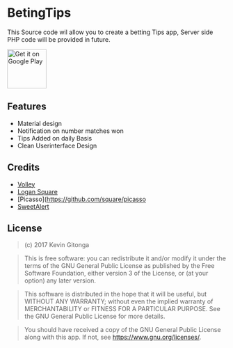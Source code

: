 # BetingTips
This Source code wil allow you to create a betting Tips app, Server side PHP code will be provided in future.


<a href='https://play.google.com/store/apps/details?id=ke.co.ipandasoft.betintips&pcampaignid=MKT-Other-global-all-co-prtnr-py-PartBadge-Mar2515-1'><img alt='Get it on Google Play' src='https://play.google.com/intl/en_us/badges/images/generic/en_badge_web_generic.png' height=90px/></a>

## Features
- Material design
- Notification on number matches won
- Tips Added on daily Basis
- Clean Userinterface Design

## Credits

* [Volley](https://github.com/mcxiaoke/android-volley)
* [Logan Square](https://github.com/bluelinelabs/LoganSquare)
* [Picasso](https://github.com/square/picasso
* [SweetAlert](https://github.com/pedant/sweet-alert-dialog)




## License

>(c) 2017 Kevin Gitonga 

>This is free software: you can redistribute it and/or modify it under the terms of the GNU General Public License as published by the Free Software Foundation, either version 3 of the License, or (at your option) any later version. 

>This software is distributed in the hope that it will be useful, but WITHOUT ANY WARRANTY; without even the implied warranty of MERCHANTABILITY or FITNESS FOR A PARTICULAR PURPOSE. See the GNU General Public License for more details. 

>You should have received a copy of the GNU General Public License along with this app. If not, see <https://www.gnu.org/licenses/>.
